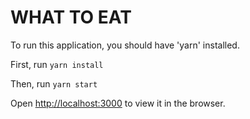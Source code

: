 # WHAT TO EAT

To run this application, you should have 'yarn' installed.

First, run ```yarn install```

Then, run ```yarn start```

Open [http://localhost:3000](http://localhost:3000) to view it in the browser.

